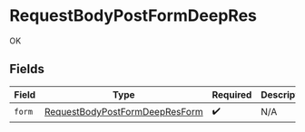 # RequestBodyPostFormDeepRes

OK


## Fields

| Field                                                                                       | Type                                                                                        | Required                                                                                    | Description                                                                                 |
| ------------------------------------------------------------------------------------------- | ------------------------------------------------------------------------------------------- | ------------------------------------------------------------------------------------------- | ------------------------------------------------------------------------------------------- |
| `form`                                                                                      | [RequestBodyPostFormDeepResForm](../../models/operations/RequestBodyPostFormDeepResForm.md) | :heavy_check_mark:                                                                          | N/A                                                                                         |